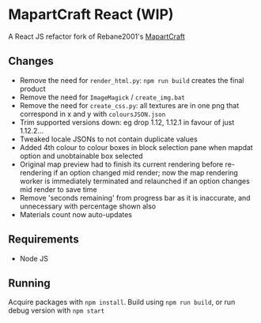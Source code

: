 # MapartCraft React (WIP)

A React JS refactor fork of Rebane2001's [MapartCraft](https://github.com/rebane2001/mapartcraft)

## Changes

- Remove the need for `render_html.py`: `npm run build` creates the final product
- Remove the need for `ImageMagick` / `create_img.bat`
- Remove the need for `create_css.py`: all textures are in one png that correspond in x and y with `coloursJSON.json`
- Trim supported versions down: eg drop 1.12, 1.12.1 in favour of just 1.12.2...
- Tweaked locale JSONs to not contain duplicate values
- Added 4th colour to colour boxes in block selection pane when mapdat option and unobtainable box selected
- Original map preview had to finish its current rendering before re-rendering if an option changed mid render; now the map rendering worker is immediately terminated and relaunched if an option changes mid render to save time
- Remove 'seconds remaining' from progress bar as it is inaccurate, and unnecessary with percentage shown also
- Materials count now auto-updates

## Requirements

- Node JS

## Running

Acquire packages with `npm install`. Build using `npm run build`, or run debug version with `npm start`
